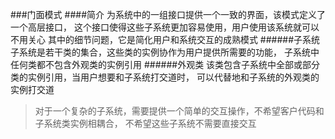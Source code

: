 ###门面模式
####简介
    为系统中的一组接口提供一个一致的界面，该模式定义了一个高层接口，
    这个接口使得这些子系统更加容易使用，用户使用该系统就可以不用关心
    其中的细节问题，它是简化用户和系统交互的成熟模式
######子系统
    子系统是若干类的集合，这些类的实例协作为用户提供所需要的功能，
    子系统中任何类都不包含外观类的实例引用
######外观类
    该类包含子系统中全部或部分类的实例引用，当用户想要和子系统打交道时，
    可以代替地和子系统的外观类的实例打交道
>对于一个复杂的子系统，需要提供一个简单的交互操作，不希望客户代码和子系统类实例相耦合，
不希望这些子系统不需要直接交互
    
    
    